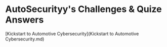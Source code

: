 # AutoSecurityy's Challenges & Quize Answers

[Kickstart to Automotive Cybersecurity](Kickstart to Automotive Cybersecurity.md)
